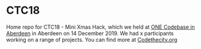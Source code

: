 # CTC18
Home repo for CTC18 - Mini Xmas Hack, which we held at [ONE Codebase in Aberdeen](https://www.thisiscodebase.com/aberdeen1)  in Aberdeen on 14 December 2019. We had x participants working on a range of projects. You can find more at [Codethecity.org](https://codethecity.org)
